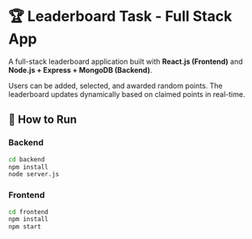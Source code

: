 # 🏆 Leaderboard Task - Full Stack App

A full-stack leaderboard application built with **React.js (Frontend)** and **Node.js + Express + MongoDB (Backend)**.

Users can be added, selected, and awarded random points. The leaderboard updates dynamically based on claimed points in real-time.

## 🚀 How to Run

### Backend
```bash
cd backend
npm install
node server.js
```

### Frontend
```bash
cd frontend
npm install
npm start
```
